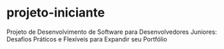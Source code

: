 # projeto-iniciante
Projeto de Desenvolvimento de Software para Desenvolvedores Juniores: Desafios Práticos e Flexíveis para Expandir seu Portfólio
